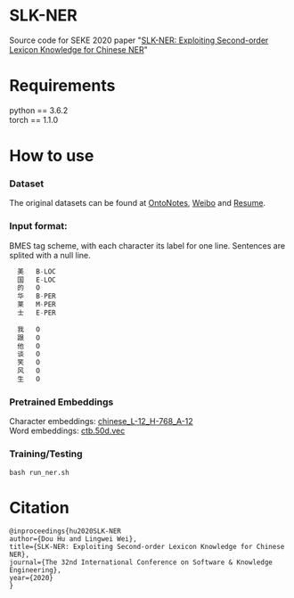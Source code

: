 # SLK-NER

Source code for SEKE 2020 paper "[SLK-NER: Exploiting Second-order Lexicon Knowledge for Chinese NER]()"


# Requirements
python == 3.6.2<br>
torch == 1.1.0<br>


# How to use
  ### Dataset


  The original datasets can be found at [OntoNotes](https://catalog.ldc.upenn.edu/LDC2011T03), 
  [Weibo](https://github.com/hltcoe/golden-horse) and [Resume](https://github.com/jiesutd/LatticeLSTM/tree/master/ResumeNER).


  ### Input format:

  BMES tag scheme, with each character its label for one line. Sentences are splited with a null line.
  
  ```cpp
    美   B-LOC  
    国   E-LOC  
    的   O  
    华   B-PER  
    莱   M-PER  
    士   E-PER  
    
    我   O  
    跟   O  
    他   O  
    谈   O  
    笑   O  
    风   O  
    生   O   
  ``` 

  ### Pretrained Embeddings
  Character embeddings: [chinese_L-12_H-768_A-12](https://storage.googleapis.com/bert_models/2018_11_03/chinese_L-12_H-768_A-12.zip)  
  Word embeddings: [ctb.50d.vec](https://drive.google.com/file/d/1K_lG3FlXTgOOf8aQ4brR9g3R40qi1Chv/view?usp=sharing)  
  

  ### Training/Testing

  ```
  bash run_ner.sh
  ```
  
  
# Citation
```
@inproceedings{hu2020SLK-NER
author={Dou Hu and Lingwei Wei},
title={SLK-NER: Exploiting Second-order Lexicon Knowledge for Chinese NER},
journal={The 32nd International Conference on Software & Knowledge Engineering},
year={2020}
}
```
